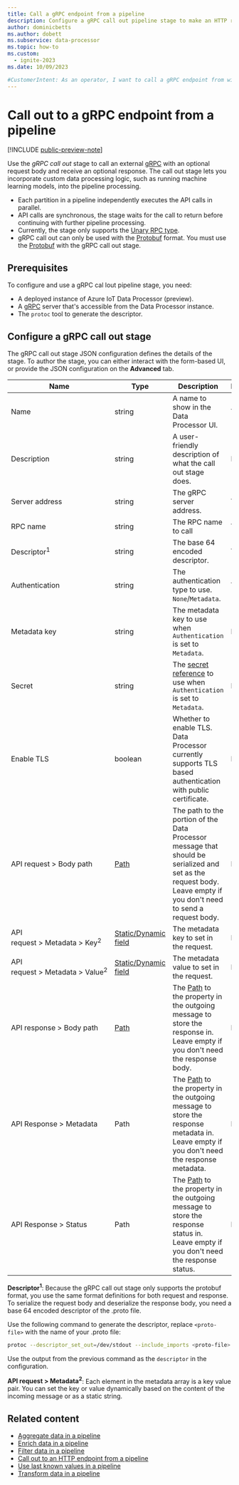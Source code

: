```yaml
---
title: Call a gRPC endpoint from a pipeline
description: Configure a gRPC call out pipeline stage to make an HTTP request from a pipeline to incorporate custom processing logic.
author: dominicbetts
ms.author: dobett
ms.subservice: data-processor
ms.topic: how-to
ms.custom:
  - ignite-2023
ms.date: 10/09/2023

#CustomerIntent: As an operator, I want to call a gRPC endpoint from within a pipeline stage so that I can incorporate custom processing logic.
---
```


# Call out to a gRPC endpoint from a pipeline

[!INCLUDE [public-preview-note](../includes/public-preview-note.md)]

Use the _gRPC call out_ stage to call an external [gRPC](https://grpc.io/docs/what-is-grpc/) with an optional request body and receive an optional response. The call out stage lets you incorporate custom data processing logic, such as running machine learning models, into the pipeline processing.

- Each partition in a pipeline independently executes the API calls in parallel.
- API calls are synchronous, the stage waits for the call to return before continuing with further pipeline processing.
- Currently, the stage only supports the [Unary RPC type](https://grpc.io/docs/what-is-grpc/core-concepts/#unary-rpc).
- gRPC call out can only be used with the [Protobuf](concept-supported-formats.md#protocol-buffers-data-format) format. You must use the [Protobuf](concept-supported-formats.md#protocol-buffers-data-format) with the gRPC call out stage.

## Prerequisites

To configure and use a gRPC cal lout pipeline stage, you need:

- A deployed instance of Azure IoT Data Processor (preview).
- A [gRPC](https://grpc.io/docs/what-is-grpc/) server that's accessible from the Data Processor instance.
- The `protoc` tool to generate the descriptor.

## Configure a gRPC call out stage

The gRPC call out stage JSON configuration defines the details of the stage. To author the stage, you can either interact with the form-based UI, or provide the JSON configuration on the **Advanced** tab.

| Name | Type | Description | Required | Default | Example |
| ---- | ---- | ----------- | -------- | ------- | ------- |
| Name           | string | A name to show in the Data Processor UI.  | Yes | -  | `MLCall2` |
| Description    | string | A user-friendly description of what the call out stage does.  | No |   | `Call ML endpoint 2` |
| Server address | string | The gRPC server address. | Yes | - | `https://localhost:1313` |
| RPC name       | string | The RPC name to call| Yes | - | `GetInsights` |
| Descriptor<sup>1</sup>            | string | The base 64 encoded descriptor.  | Yes | - | `CuIFChxnb29nb` |
| Authentication | string | The authentication type to use. `None`/`Metadata`. | Yes | `None` | `None` |
| Metadata key   | string | The metadata key to use when `Authentication` is set to `Metadata`. | No | `authorization` | `authorization` |
| Secret | string | The [secret reference](../deploy-iot-ops/howto-manage-secrets.md) to use when `Authentication` is set to `Metadata`. | No | - | `mysecret` |
| Enable TLS | boolean | Whether to enable TLS. Data Processor currently supports TLS based authentication with public certificate.  | No | `false` | `true` |
| API request&nbsp;>&nbsp;Body path | [Path](concept-configuration-patterns.md#path) | The path to the portion of the Data Processor message that should be serialized and set as the request body. Leave empty if you don't need to send a request body. | No | - | `.payload.gRPCRequest` |
| API request&nbsp;>&nbsp;Metadata&nbsp;>&nbsp;Key<sup>2</sup> | [Static/Dynamic field](concept-configuration-patterns.md#static-and-dynamic-fields) | The metadata key to set in the request. | No |  | [Static/Dynamic field](concept-configuration-patterns.md#static-and-dynamic-fields) |
| API request&nbsp;>&nbsp;Metadata&nbsp;>&nbsp;Value<sup>2</sup> | [Static/Dynamic field](concept-configuration-patterns.md#static-and-dynamic-fields) | The metadata value to set in the request. | No |  | [Static/Dynamic field](concept-configuration-patterns.md#static-and-dynamic-fields) |
| API response&nbsp;>&nbsp;Body path | [Path](concept-configuration-patterns.md#path) | The [Path](concept-configuration-patterns.md#path) to the property in the outgoing message to store the response in. Leave empty if you don't need the response body. | No | - | `.payload.gRPCResponse` |
| API Response&nbsp;>&nbsp;Metadata | Path | The [Path](concept-configuration-patterns.md#path) to the property in the outgoing message to store the response metadata in. Leave empty if you don't need the response metadata. | No | - | `.payload.gRPCResponseHeader` |
| API Response&nbsp;>&nbsp;Status | Path | The [Path](concept-configuration-patterns.md#path) to the property in the outgoing message to store the response status in. Leave empty if you don't need the response status. | No | - | `.payload.gRPCResponseStatus` |

**Descriptor<sup>1</sup>**: Because the gRPC call out stage only supports the protobuf format, you use the same format definitions for both request and response. To serialize the request body and deserialize the response body, you need a base 64 encoded descriptor of the .proto file.

Use the following command to generate the descriptor, replace `<proto-file>` with the name of your .proto file:

```bash
protoc --descriptor_set_out=/dev/stdout --include_imports <proto-file> | base64 | tr '\n' ' ' | sed 's/[[:space:]]//g'
```

Use the output from the previous command as the `descriptor` in the configuration.

**API request&nbsp;>&nbsp;Metadata<sup>2</sup>**: Each element in the metadata array is a key value pair. You can set the key or value dynamically based on the content of the incoming message or as a static string.

## Related content

- [Aggregate data in a pipeline](howto-configure-aggregate-stage.md)
- [Enrich data in a pipeline](howto-configure-enrich-stage.md)
- [Filter data in a pipeline](howto-configure-filter-stage.md)
- [Call out to an HTTP endpoint from a pipeline](howto-configure-http-callout-stage.md)
- [Use last known values in a pipeline](howto-configure-lkv-stage.md)
- [Transform data in a pipeline](howto-configure-transform-stage.md)
